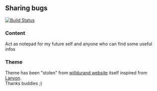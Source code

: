 ## Sharing bugs

[![Build Status](https://travis-ci.org/emri99/emri99.github.io.svg?branch=main)](https://travis-ci.org/emri99/emri99.github.io)

### Content

Act as notepad for my future self and anyone who can find some useful infos

### Theme

Theme has been "stolen" from [willdurand website](willdurand.github.io) itself inspired from [Lanyon](https://github.com/poole/lanyon).  
Thanks buddies ;)
